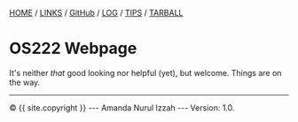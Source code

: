 ---
---
[HOME](https://github.com/amrul-hzz/os222/blob/master/index.md) / [LINKS](https://amrul-hzz.github.io/os222/LINKS) / [GitHub](https://github.com/amrul-hzz/os222) / [LOG](https://github.com/amrul-hzz/os222/blob/master/TXT/mylog.txt) / [TIPS]( ) / [TARBALL]( )

# OS222 Webpage

It's neither <i>that</i> good looking nor helpful (yet), but welcome. Things are on the way. 

<hr>
© {{ site.copyright }} --- Amanda Nurul Izzah --- Version: 1.0.
